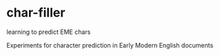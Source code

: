 # char-filler
learning to predict EME chars

Experiments for character prediction in Early Modern English documents
